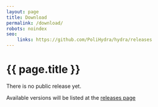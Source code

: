 ```yaml
---
layout: page
title: Download
permalink: /download/
robots: noindex
seo:
    links: https://github.com/PoliHydra/hydra/releases
---
```

# {{ page.title }}

There is no public release yet.

Available versions will be listed at the
[releases page](https://github.com/PoliHydra/hydra/releases)

